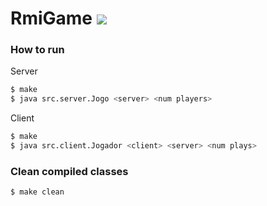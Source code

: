 # RmiGame ![](https://img.shields.io/badge/status-stable-orange)

### How to run

Server
```sh
$ make
$ java src.server.Jogo <server> <num players>
```

Client
```sh
$ make
$ java src.client.Jogador <client> <server> <num plays>
```

### Clean compiled classes

```sh
$ make clean
```
